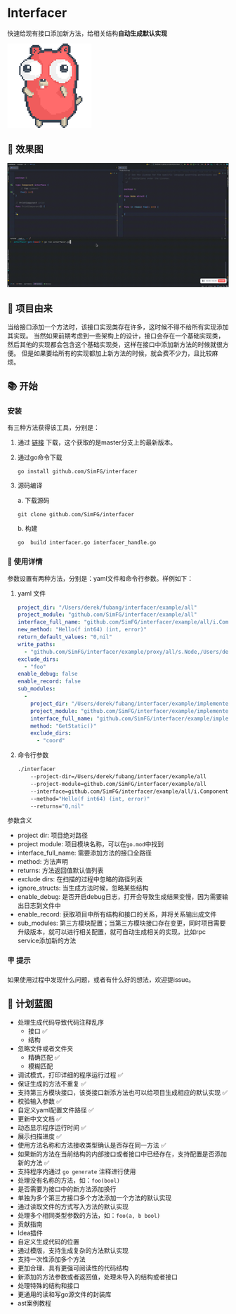 # Interfacer

快速给现有接口添加新方法，给相关结构**自动生成默认实现**

![effect](../../pic/golang.gif)

## 🎉 效果图

![effect](../../pic/effect.gif)

## 🐣 项目由来

当给接口添加一个方法时，该接口实现类存在许多，这时候不得不给所有实现添加其实现。
当然如果前期考虑到一些架构上的设计，接口会存在一个基础实现类，然后其他的实现都会包含这个基础实现类，这样在接口中添加新方法的时候就很方便。
但是如果要给所有的实现都加上新方法的时候，就会费不少力，且比较麻烦。

## 📚 开始

### 安装

有三种方法获得该工具，分别是：
1. 通过 [链接](https://github.com/SimFG/interfacer/blob/main/interfacer?raw=true) 下载，这个获取的是master分支上的最新版本。

2. 通过go命令下载

    ```shell
    go install github.com/SimFG/interfacer
    ```
3. 源码编译

    a. 下载源码
    ```shell
    git clone github.com/SimFG/interfacer
    ```
   b. 构建
   ```
   go  build interfacer.go interfacer_handle.go
   ```

### 🔬 使用详情

参数设置有两种方法，分别是：yaml文件和命令行参数。样例如下：
1. yaml 文件
    ```yaml
    project_dir: "/Users/derek/fubang/interfacer/example/all"
    project_module: "github.com/SimFG/interfacer/example/all"
    interface_full_name: "github.com/SimFG/interfacer/example/all/i.Component"
    new_method: "Hello(f int64) (int, error)"
    return_default_values: "0,nil"
    write_paths:
      - "github.com/SimFG/interfacer/example/proxy/all/s.Node,/Users/derek/xxx/interfacer/example/all/s/st.go"
    exclude_dirs:
      - "foo"
    enable_debug: false
    enable_record: false
    sub_modules:
      -
        project_dir: "/Users/derek/fubang/interfacer/example/implemente"
        project_module: "github.com/SimFG/interfacer/example/implemente"
        interface_full_name: "github.com/SimFG/interfacer/example/implemente/typee.Node"
        method: "GetStatic()"
        exclude_dirs:
          - "coord"
    ```
2. 命令行参数

    ```bash
    ./interfacer
        --project-dir=/Users/derek/fubang/interfacer/example/all
        --project-module=github.com/SimFG/interfacer/example/all 
        --interface=github.com/SimFG/interfacer/example/all/i.Component 
        --method="Hello(f int64) (int, error)" 
        --returns="0,nil"
    ```
   
参数含义
- project dir: 项目绝对路径
- project module: 项目模块名称，可以在`go.mod`中找到
- interface_full_name: 需要添加方法的接口全路径
- method: 方法声明
- returns: 方法返回值默认值列表
- exclude dirs: 在扫描的过程中忽略的路径列表
- ignore_structs: 当生成方法时候，忽略某些结构
- enable_debug: 是否开启debug日志，打开会导致生成结果变慢，因为需要输出日志到文件中
- enable_record: 获取项目中所有结构和接口的关系，并将关系输出成文件
- sub_modules: 第三方模块配置；当第三方模块接口存在变更，同时项目需要升级版本，就可以进行相关配置，就可自动生成相关的实现，比如rpc service添加新的方法

### 🪧 提示

如果使用过程中发现什么问题，或者有什么好的想法，欢迎提issue。

## 🧭 计划蓝图
- 处理生成代码导致代码注释乱序
  - 接口 ✅
  - 结构
- 忽略文件或者文件夹
  - 精确匹配 ✅
  - 模糊匹配
- 调试模式，打印详细的程序运行过程 ✅
- 保证生成的方法不重复 ✅
- 支持第三方模块接口，该类接口新添方法也可以给项目生成相应的默认实现 ✅
- 校验输入参数 ✅
- 自定义yaml配置文件路径 ✅
- 更新中文文档 ✅
- 动态显示程序运行时间 ✅
- 展示扫描进度 ✅
- 使用方法名称和方法接收类型确认是否存在同一方法 ✅ 
- 如果新的方法在当前结构的内部接口或者接口中已经存在，支持配置是否添加新的方法 ✅
- 支持程序内通过 `go generate` 注释进行使用 
- 处理没有名称的方法，如：`foo(bool)`
- 是否需要为接口中的新方法添加换行
- 单独为多个第三方接口多个方法添加一个方法的默认实现
- 通过读取文件的方式写入方法的默认实现
- 处理多个相同类型参数的方法，如：`foo(a, b bool)`
- 贡献指南
- Idea插件
- 自定义生成代码的位置
- 通过模版，支持生成复杂的方法默认实现
- 支持一次性添加多个方法
- 更加合理、具有更强可阅读性的代码结构
- 新添加的方法参数或者返回值，处理未导入的结构或者接口
- 处理特殊的结构和接口
- 更通用的读和写go源文件的封装库
- ast案例教程